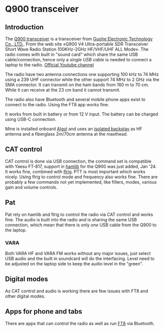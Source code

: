 # Q900 transceiver

## Introduction
The [Q900 transceiver](https://www.guohedz.com/Q900) is a transceiver from 
[Guohe Electronic Technology Co., LTD.](https://www.guohedz.com/). 
From the web site «Q900 V4 Ultra-portable SDR Transceiver Short Wave Radio 
Station 100KHz-2GHz HF/VHF/UHF ALL Mode». The radio comes with built in 
"sound card" which share the same USB cable/connection, hence only a 
*single USB cable* is needed to connect a laptop to the radio.
[Official Youtube channel](https://www.youtube.com/@GUOHETEC/featured)

The radio have two antenna connections one supporting 100 kHz to 74 MHz using a 239 UHF
connector while the other support 74 MHz to 2 GHz via the SMA connector. 
It can transmit on the ham bands from 160 m to 70 cm. 
While it can receive at the 23 cm band it cannot transmit. 

The radio also have Bluetooth and several mobile phone apps exist to 
connect to the radio. Using the FT8 app works fine. 

It works from built in battery or from 12 V input. The battery can be
charged using USB-C connection.

Mine is installed onboard [Algol](https://algol.homelinux.no/) 
and uses an [isolated backstay](https://www.homelinux.no/radio) as HF 
antenna and a fiberglass 2m/70cm antenna at the masthead. 


## CAT control
CAT control is done via USB connection, the command set is compatible
with Yaesu FT-817, support in [hamlib](https://github.com/Hamlib/Hamlib)
for the Q900 was just added, Jan '24. 
It works fine, combined with [flrig](http://www.w1hkj.com/). 
PTT is most important which works nicely. Using
flrig to control mode and frequency also works fine. There are
probably a few commands not yet implemented, like filters, modes, 
various gain and volume controls. 

## Pat
Pat rely on hamlib and flrig to control the radio via CAT control and
works fine.  The audio is built into the radio and is sharing the same
USB connection, which mean that there is only *one* USB cable from the
Q900 to the laptop. 

### VARA 
Both VARA HF and VARA FM works without any major issues, just select USB audio
and the built in soundcard will do the interfacing. Level need to be adjusted 
on the laptop side to keep the audio level in the "green". 

## Digital modes
As CAT control and audio is working there are few issues with FT8 and
other digital modes. 

## Apps for phone and tabs
There are apps that can control the radio as well as run 
[FT8](https://github.com/N0BOY/FT8CN/releases) via Bluetooth. 


